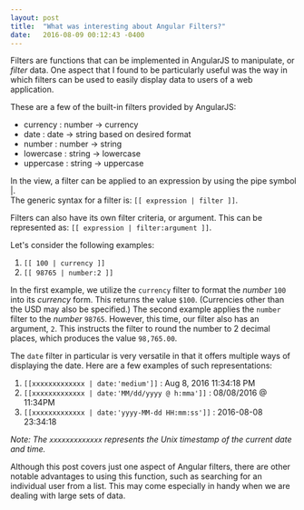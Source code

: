 ```yaml
---
layout: post
title:  "What was interesting about Angular Filters?"
date:   2016-08-09 00:12:43 -0400
---
```


Filters are functions that can be implemented in AngularJS to manipulate, or *filter* data. One aspect that I found to be particularly useful was the way in which filters can be used to easily display data to users of a web application.

These are a few of the built-in filters provided by AngularJS:

* currency : number -> currency
* date : date -> string based on desired format
* number : number -> string
* lowercase : string -> lowercase
* uppercase : string -> uppercase

In the view, a filter can be applied to an expression by using the pipe symbol |.  
The generic syntax for a filter is: `[[ expression | filter ]]`.

Filters can also have its own filter criteria, or argument. This can be represented as: `[[ expression | filter:argument ]]`. 

Let's consider the following examples:

1. `[[ 100 | currency ]]`
2. `[[ 98765 | number:2 ]]`

In the first example, we utilize the `currency` filter to format the *number* `100` into its *currency* form. This returns the value `$100`. (Currencies other than the USD may also be specified.) The second example applies the `number` filter to the *number* `98765`. However, this time, our filter also has an argument, `2`. This instructs the filter to round the number to 2 decimal places, which produces the value `98,765.00`.

The `date` filter in particular is very versatile in that it offers multiple ways of displaying the date. Here are a few examples of such representations:

1. `[[xxxxxxxxxxxxx | date:'medium']]` : Aug 8, 2016 11:34:18 PM
2. `[[xxxxxxxxxxxxx | date:'MM/dd/yyyy @ h:mma']]` : 08/08/2016 @ 11:34PM
3. `[[xxxxxxxxxxxxx | date:'yyyy-MM-dd HH:mm:ss']]` : 2016-08-08 23:34:18

*Note: The `xxxxxxxxxxxxx` represents the Unix timestamp of the current date and time.*

Although this post covers just one aspect of Angular filters, there are other notable advantages to using this function, such as searching for an individual user from a list. This may come especially in handy when we are dealing with large sets of data. 
